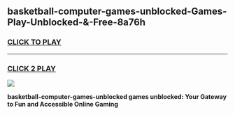
## basketball-computer-games-unblocked-Games-Play-Unblocked-&-Free-8a76h
<h3>
<a href="https://premium76.site?title=basketball-computer-games-unblocked&ref=24A">CLICK TO PLAY</a></h3>
<hr>

<h3>
<a href="https://premium76.site?title=basketball-computer-games-unblocked&ref=24A">CLICK 2 PLAY</a>
  
</h3>

<a href="https://premium76.site?title=basketball-computer-games-unblocked&ref=24A"><img src="https://clearcache.store/games.png"></a>


**basketball-computer-games-unblocked games unblocked: Your Gateway to Fun and Accessible Online Gaming**
